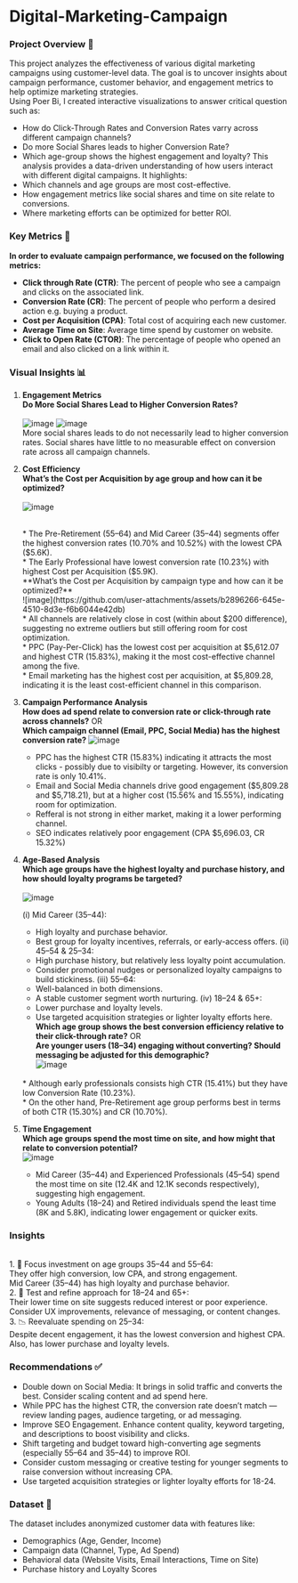 # Digital-Marketing-Campaign
### Project Overview 📝
This project analyzes the effectiveness of various digital marketing campaigns using customer-level data. The goal is to uncover insights about campaign performance, customer behavior, and engagement metrics to help optimize marketing strategies.<br>
Using Poer Bi, I created interactive visualizations to answer critical question such as: <br>
* How do Click-Through Rates and Conversion Rates varry across different campaign channels? <br>
* Do more Social Shares leads to higher Conversion Rate? <br>
* Which age-group shows the highest engagement and loyalty?
This analysis provides a data-driven understanding of how users interact with different digital campaigns. It highlights:
* Which channels and age groups are most cost-effective.
* How engagement metrics like social shares and time on site relate to conversions.
* Where marketing efforts can be optimized for better ROI.
### Key Metrics 📌
**In order to evaluate campaign performance, we focused on the following metrics:** <br>
* **Click through Rate (CTR)**: The percent of people who see a campaign and clicks on the associated link. <br>
* **Conversion Rate (CR)**: The percent of people who perform a desired action e.g. buying a product. <br>
* **Cost per Acquisition (CPA)**: Total cost of acquiring each new customer.<br>
* **Average Time on Site**: Average time spend by customer on website. <br>
* **Click to Open Rate (CTOR)**: The percentage of people who opened an email and also clicked on a link within it.
### Visual Insights 📊
1. **Engagement Metrics**
   <br>**Do More Social Shares Lead to Higher Conversion Rates?** <br> <br>
   ![image](https://github.com/user-attachments/assets/edca58ca-d198-46d1-8d09-9f81a9e2a49e)  ![image](https://github.com/user-attachments/assets/e98adc99-bf6e-4787-891a-7b052dace490)
   <br> More social shares leads to do not necessarily lead to higher conversion rates. Social shares have little to no measurable effect on conversion rate across all campaign channels.

2. **Cost Efficiency**
   <br>**What’s the Cost per Acquisition by age group and how can it be optimized?** <br> <br>
   ![image](https://github.com/user-attachments/assets/d62eeee1-7cb5-476c-a00c-537ef17b940d)

   <br>
   * The Pre-Retirement (55–64) and Mid Career (35–44) segments offer the highest conversion rates (10.70% and 10.52%) with the lowest CPA ($5.6K). <br> 
   * The Early Professional have lowest conversion rate (10.23%) with highest Cost per Acquisition ($5.9K). <br>
   **What’s the Cost per Acquisition by campaign type and how can it be optimized?**
   <br>
   ![image](https://github.com/user-attachments/assets/b2896266-645e-4510-8d3e-f6b6044e42db)

   <br>
   * All channels are relatively close in cost (within about $200 difference), suggesting no extreme outliers but still offering room for cost optimization. <br>
   * PPC (Pay-Per-Click) has the lowest cost per acquisition at $5,612.07 and highest CTR (15.83%), making it the most cost-effective channel among the five. <br>
   * Email marketing has the highest cost per acquisition, at $5,809.28, indicating it is the least cost-efficient channel in this comparison.
3. **Campaign Performance Analysis**
   <br> **How does ad spend relate to conversion rate or click-through rate across channels?** OR 
   <br> **Which campaign channel (Email, PPC, Social Media) has the highest conversion rate?**
   ![image](https://github.com/user-attachments/assets/410f731b-8591-4836-8a72-78bbe70869a5)
   <br>
   * PPC has the highest CTR (15.83%) indicating it attracts the most clicks - possibly due to visibilty or targeting. However, its conversion rate is only 10.41%. <br>
   * Email and Social Media channels drive good engagement ($5,809.28 and $5,718.21), but at a higher cost (15.56% and 15.55%), indicating room for optimization. <br>
   * Refferal is not strong in either market, making it a lower performing channel. <br>
   * SEO indicates relatively poor engagement (CPA $5,696.03, CR 15.32%)
 
4. **Age-Based Analysis**
   <br> **Which age groups have the highest loyalty and purchase history, and how should loyalty programs be targeted?** <br> <br>
   ![image](https://github.com/user-attachments/assets/30708f73-10fc-4979-a3c6-b176b0b43e06)

   (i) Mid Career (35–44):
   * High loyalty and purchase behavior.
   * Best group for loyalty incentives, referrals, or early-access offers.
   (ii) 45–54 & 25–34:
   * High purchase history, but relatively less loyalty point accumulation.
   * Consider promotional nudges or personalized loyalty campaigns to build stickiness.
   (iii) 55–64:
   * Well-balanced in both dimensions.
   * A stable customer segment worth nurturing.
   (iv) 18–24 & 65+:
   * Lower purchase and loyalty levels.
   * Use targeted acquisition strategies or lighter loyalty efforts here.
   <br> **Which age group shows the best conversion efficiency relative to their click-through rate?** OR <br>
   **Are younger users (18–34) engaging without converting? Should messaging be adjusted for this demographic?** <br>
   ![image](https://github.com/user-attachments/assets/4cbb6d7a-28f0-4299-9426-e7bc5f3e46d7)
   <br>
   * Although early professionals consists high CTR (15.41%) but they have low Conversion Rate (10.23%). <br>
   * On the other hand, Pre-Retirement age group performs best in terms of both CTR (15.30%) and CR (10.70%).

5. **Time Engagement**
   <br> **Which age groups spend the most time on site, and how might that relate to conversion potential?** <br>
   ![image](https://github.com/user-attachments/assets/14d43d3f-8b0e-4a62-8b80-5aac41c9b318)
   <br>
   * Mid Career (35–44) and Experienced Professionals (45–54) spend the most time on site (12.4K and 12.1K seconds respectively), suggesting high engagement. <br>
   * Young Adults (18–24) and Retired individuals spend the least time (8K and 5.8K), indicating lower engagement or quicker exits.
### Insights
<br> 1. 🎯 Focus investment on age groups 35–44 and 55–64: <br>
They offer high conversion, low CPA, and strong engagement. <br>
Mid Career (35–44) has high loyalty and purchase behavior.
<br> 2. 🧪 Test and refine approach for 18–24 and 65+: <br>
Their lower time on site suggests reduced interest or poor experience. <br>
Consider UX improvements, relevance of messaging, or content changes.
<br> 3. 📉 Reevaluate spending on 25–34: <br>
Despite decent engagement, it has the lowest conversion and highest CPA. Also, has lower purchase and loyalty levels.
### Recommendations ✅
* Double down on Social Media: It brings in solid traffic and converts the best. Consider scaling content and ad spend here. <br>
* While PPC has the highest CTR, the conversion rate doesn’t match — review landing pages, audience targeting, or ad messaging. <br>
* Improve SEO Engagement. Enhance content quality, keyword targeting, and descriptions to boost visibility and clicks. <br>
* Shift targeting and budget toward high-converting age segments (especially 55–64 and 35–44) to improve ROI. <br>
* Consider custom messaging or creative testing for younger segments to raise conversion without increasing CPA. <br>
* Use targeted acquisition strategies or lighter loyalty efforts for 18-24.
### Dataset 📂
The dataset includes anonymized customer data with features like:<br>
* Demographics (Age, Gender, Income)
* Campaign data (Channel, Type, Ad Spend)
* Behavioral data (Website Visits, Email Interactions, Time on Site)
* Purchase history and Loyalty Scores


